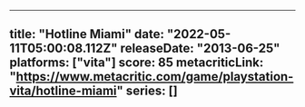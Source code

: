 
---
title: "Hotline Miami"
date: "2022-05-11T05:00:08.112Z"
releaseDate: "2013-06-25"
platforms: ["vita"]
score: 85
metacriticLink: "https://www.metacritic.com/game/playstation-vita/hotline-miami"
series: []
---

